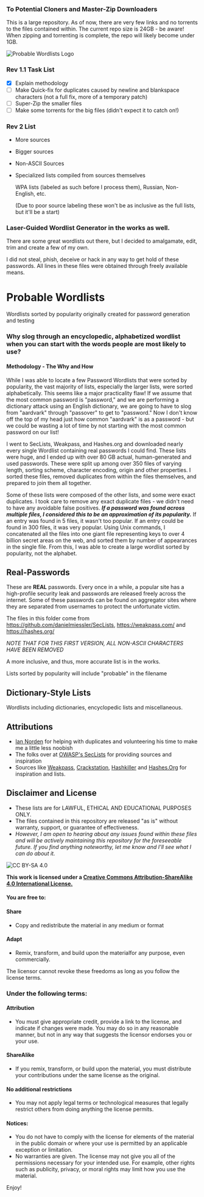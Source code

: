 ### To Potential Cloners and Master-Zip Downloaders
This is a large repository. As of now, there are very few links and no torrents to the files contained within.
The current repo size is 24GB - be aware! When zipping and torrenting is complete, the repo will likely become under 1GB.

![Probable Wordlists Logo](https://raw.githubusercontent.com/berzerk0/Probable-Wordlists/master/ProbableWordlistLogo.png)


### Rev 1.1 Task List
* [x] Explain methodology
* [ ] Make Quick-fix for duplicates caused by newline and blankspace characters (not a full fix, more of a temporary patch)
* [ ] Super-Zip the smaller files
* [ ] Make some torrents for the big files (didn't expect it to catch on!)

### Rev 2 List
* More sources
* Bigger sources
* Non-ASCII Sources
* Specialized lists compiled from sources themselves

  WPA lists (labeled as such before I process them), Russian, Non-English, etc.
  
  (Due to poor source labeling these won't be as inclusive as the full lists, but it'll be a start)

### Laser-Guided Wordlist Generator in the works as well.

There are some great wordlists out there, but I decided to amalgamate, edit, trim and create a few of my own.

I did not steal, phish, deceive or hack in any way to get hold of these passwords. 
All lines in these files were obtained through freely available means.

# Probable Wordlists
Wordlists sorted by popularity originally created for password generation and testing

### Why slog through an encyclopedic, alphabetized wordlist when you can start with the words people are most likely to use?
#### Methodology - The Why and How

 While I was able to locate a few Password Wordlists that were sorted by popularity, the vast majority of lists, especially the larger lists, were sorted alphabetically. This seems like a major practicality flaw! If we assume that the most common password is "password," and we are performing a dictionary attack using an English dictionary, we are going to have to slog from "aardvark" through "passover" to get to "password." Now I don't know off the top of my head just how common "aardvark" is as a password - but we could be wasting a lot of time by not starting with the most common password on our list!

 I went to SecLists, Weakpass, and Hashes.org and downloaded nearly every single Wordlist containing real passwords I could find. These lists were huge, and I ended up with over 80 GB actual, human-generated and used passwords. These were split up among over 350 files of varying length, sorting scheme, character encoding, origin and other properties. I sorted these files, removed duplicates from within the files themselves, and prepared to join them all together.

 Some of these lists were composed of the other lists, and some were exact duplicates. I took care to remove any exact duplicate files - we didn't need to have any avoidable false positives. __*If a password was found across multiple files, I considered this to be an approximation of its popularity.*__ If an entry was found in 5 files, it wasn't too popular. If an entry could be found in 300 files, it was very popular. Using Unix commands, I concatenated all the files into one giant file representing keys to over 4 billion secret areas on the web, and sorted them by number of appearances in the single file. From this, I was able to create a large wordlist sorted by popularity, not the alphabet.


## Real-Passwords
These are **REAL** passwords. 
Every once in a while, a popular site has a high-profile security leak and passwords are released freely across the internet.
Some of these passwords can be found on aggregator sites where they are separated from usernames to protect the unfortunate victim.

The files in this folder come from https://github.com/danielmiessler/SecLists, https://weakpass.com/ and https://hashes.org/

*NOTE THAT FOR THIS FIRST VERSION, ALL NON-ASCII CHARACTERS HAVE BEEN REMOVED*


A more inclusive, and thus, more accurate list is in the works.

Lists sorted by popularity will include "probable" in the filename


## Dictionary-Style Lists

Wordlists including dictionaries, encyclopedic lists and miscellaneous.




## Attributions
 * [Ian Norden](https://github.com/iancnorden) for helping with duplicates and volunteering his time to make me a little less noobish
 * The folks over at [OWASP's SecLists](https://www.owasp.org/index.php/Projects/OWASP_SecLists_Project) for providing sources and inspiration
 * Sources like [Weakpass](https://weakpass.com/), [Crackstation](https://crackstation.net/), [Hashkiller](https://hashkiller.co.uk/) and [Hashes.Org](https://hashes.org/) for inspiration and lists.



## Disclaimer and License
 + These lists are for LAWFUL, ETHICAL AND EDUCATIONAL PURPOSES ONLY.
 + The files contained in this repository are released "as is" without warranty, support, or guarantee of effectiveness. 
 + *However, I am open to hearing about any issues found within these files and will be actively maintaining this repository for the foreseeable future. If you find anything noteworthy, let me know and I'll see what I can do about it.*
 
 ![CC BY-SA 4.0](https://licensebuttons.net/l/by-sa/4.0/88x31.png)
 

 __This work is licensed under a [Creative Commons Attribution-ShareAlike 4.0 International License.](https://creativecommons.org/licenses/by-sa/4.0/)__
 
 #### You are free to:

#### Share
+ Copy and redistribute the material in any medium or format

#### Adapt
+ Remix, transform, and build upon the materialfor any purpose, even commercially.

The licensor cannot revoke these freedoms as long as you follow the license terms.

### Under the following terms:

#### Attribution 
+ You must give appropriate credit, provide a link to the license, and indicate if changes were made. You may do so in any reasonable manner, but not in any way that suggests the licensor endorses you or your use.
#### ShareAlike 
+ If you remix, transform, or build upon the material, you must distribute your contributions under the same license as the original.
#### No additional restrictions
+ You may not apply legal terms or technological measures that legally restrict others from doing anything the license permits.

#### Notices:
+ You do not have to comply with the license for elements of the material in the public domain or where your use is permitted by an applicable exception or limitation.
+ No warranties are given. The license may not give you all of the permissions necessary for your intended use. For example, other rights such as publicity, privacy, or moral rights may limit how you use the material.


Enjoy!
